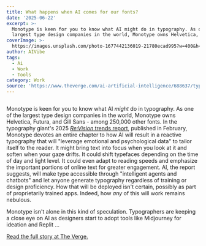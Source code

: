 ```yaml
---
title: What happens when AI comes for our fonts?
date: '2025-06-22'
excerpt: >-
  Monotype is keen for you to know what AI might do in typography. As one of the
  largest type design companies in the world, Monotype owns Helvetica, Fu...
coverImage: >-
  https://images.unsplash.com/photo-1677442136019-21780ecad995?w=400&h=200&fit=crop&auto=format
author: AIVibe
tags:
  - Ai
  - Work
  - Tools
category: Work
source: 'https://www.theverge.com/ai-artificial-intelligence/688637/typography-fonts-ai'
---
```


											

						
<figure>

<img alt="" data-caption="" data-portal-copyright="" data-has-syndication-rights="1" src="https://platform.theverge.com/wp-content/uploads/sites/2/2025/06/257666_futureproofing_jgibbs-typography_dd2354.jpg?quality=90&#038;strip=all&#038;crop=0,0,100,100" />
	<figcaption>
		</figcaption>
</figure>
<p class="has-drop-cap has-text-align-none">Monotype is keen for you to know what AI <em>might </em>do in typography. As one of the largest type design companies in the world, Monotype owns Helvetica, Futura, and Gill Sans - among 250,000 other fonts. In the typography giant's 2025 <a href="https://www.monotype.com/type-trends"><em>Re:Vision</em> trends report</a>, published in February, Monotype devotes an entire chapter to how AI will result in a reactive typography that will "leverage emotional and psychological data" to tailor itself to the reader. It might bring text into focus when you look at it and soften when your gaze drifts. It could shift typefaces depending on the time of day and light level. It could even adapt to reading speeds and emphasize the important portions of online text for greater engagement. AI, the report suggests, will make type accessible through "intelligent agents and chatbots" and let anyone generate typography regardless of training or design proficiency. How that will be deployed isn't certain, possibly as part of proprietarily trained apps. Indeed, how<em> any</em> of this will work remains nebulous.</p>
<p class="has-text-align-none">Monotype isn't alone in this kind of speculation. Typographers are keeping a close eye on AI as designers start to adopt tools like Midjourney for ideation and Replit  …</p>
<p><a href="https://www.theverge.com/ai-artificial-intelligence/688637/typography-fonts-ai">Read the full story at The Verge.</a></p>
						
									

